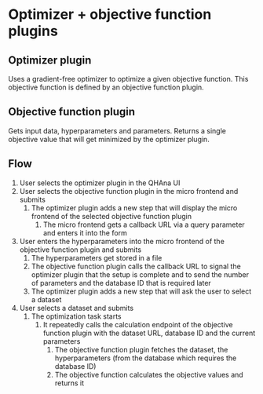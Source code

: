# Optimizer + objective function plugins

## Optimizer plugin

Uses a gradient-free optimizer to optimize a given objective function.
This objective function is defined by an objective function plugin.

## Objective function plugin

Gets input data, hyperparameters and parameters.
Returns a single objective value that will get minimized by the optimizer plugin.

## Flow

1. User selects the optimizer plugin in the QHAna UI
2. User selects the objective function plugin in the micro frontend and submits
   1. The optimizer plugin adds a new step that will display the micro frontend of the selected objective function plugin
      1. The micro frontend gets a callback URL via a query parameter and enters it into the form 
3. User enters the hyperparameters into the micro frontend of the objective function plugin and submits
   1. The hyperparameters get stored in a file 
   2. The objective function plugin calls the callback URL to signal the optimizer plugin that the setup is complete and to send the number of parameters and the database ID that is required later
   3. The optimizer plugin adds a new step that will ask the user to select a dataset
4. User selects a dataset and submits
   1. The optimization task starts
      1. It repeatedly calls the calculation endpoint of the objective function plugin with the dataset URL, database ID and the current parameters
         1. The objective function plugin fetches the dataset, the hyperparameters (from the database which requires the database ID)
         2. The objective function calculates the objective values and returns it

